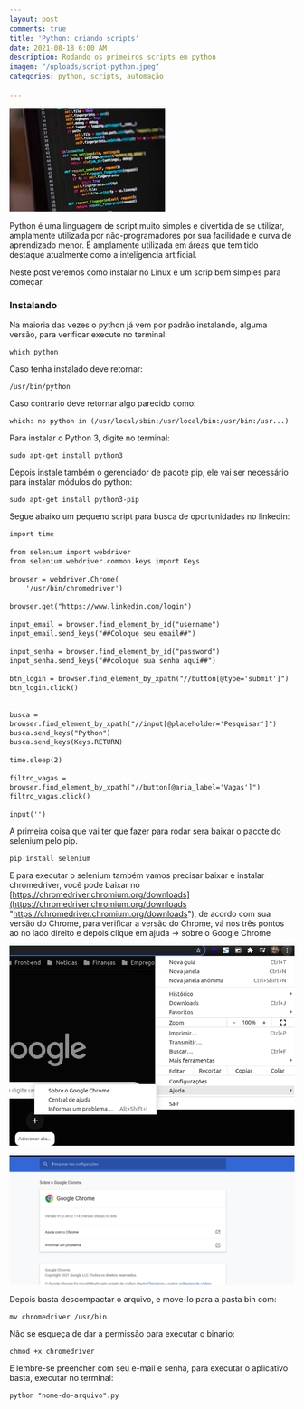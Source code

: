 ```yaml
---
layout: post
comments: true
title: 'Python: criando scripts'
date: 2021-08-18 6:00 AM
description: Rodando os primeiros scripts em python
imagem: "/uploads/script-python.jpeg"
categories: python, scripts, automação

---
```

![](/uploads/script-python.jpeg)

Python é uma linguagem de script muito simples e divertida de se utilizar, amplamente utilizada por não-programadores por sua facilidade e curva de aprendizado menor. É amplamente utilizada em áreas que tem tido destaque atualmente como a inteligencia artificial.

Neste post veremos como instalar no Linux e um scrip bem simples para começar.

### Instalando

Na maioria das vezes o python já vem por padrão instalando, alguma versão, para verificar execute no terminal:

    which python

Caso tenha instalado deve retornar:

    /usr/bin/python

Caso contrario deve retornar algo parecido como:

    which: no python in (/usr/local/sbin:/usr/local/bin:/usr/bin:/usr...)

Para instalar o Python 3, digite no terminal:

    sudo apt-get install python3

Depois instale também o gerenciador de pacote pip, ele vai ser necessário para instalar módulos do python:

    sudo apt-get install python3-pip

Segue abaixo um pequeno script para busca de oportunidades no linkedin:

    import time
    
    from selenium import webdriver
    from selenium.webdriver.common.keys import Keys
    
    browser = webdriver.Chrome(
        '/usr/bin/chromedriver')
    
    browser.get("https://www.linkedin.com/login")
    
    input_email = browser.find_element_by_id("username")
    input_email.send_keys("##Coloque seu email##")
    
    input_senha = browser.find_element_by_id("password")
    input_senha.send_keys("##coloque sua senha aqui##")
    
    btn_login = browser.find_element_by_xpath("//button[@type='submit']")
    btn_login.click()
    
    
    busca = browser.find_element_by_xpath("//input[@placeholder='Pesquisar']")
    busca.send_keys("Python")
    busca.send_keys(Keys.RETURN)
    
    time.sleep(2)
    
    filtro_vagas = browser.find_element_by_xpath("//button[@aria_label='Vagas']")
    filtro_vagas.click()
    
    input('')

A primeira coisa que vai ter que fazer para rodar sera baixar o pacote do selenium pelo pip.

    pip install selenium

E para executar o selenium também vamos precisar baixar e instalar  chromedriver, você pode baixar no [https://chromedriver.chromium.org/downloads](https://chromedriver.chromium.org/downloads "https://chromedriver.chromium.org/downloads"), de acordo com sua versão do Chrome, para verificar a versão do Chrome, vá nos três pontos ao no lado direito e depois clique em ajuda -> sobre o Google Chrome

![](/uploads/captura-de-tela-de-2021-08-18-21-14-17.png)

![](/uploads/captura-de-tela-de-2021-08-18-21-14-28.png)

Depois basta descompactar o arquivo, e move-lo para a pasta bin com:

    mv chromedriver /usr/bin

Não se esqueça de dar a permissão para executar o binario:

    chmod +x chromedriver

E lembre-se preencher com seu e-mail e senha, para executar o aplicativo basta, executar no terminal:

    python "nome-do-arquivo".py